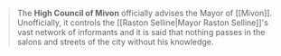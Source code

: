 > The **High Council of Mivon** officially advises the Mayor of [[Mivon]]. Unofficially, it controls the [[Raston Selline|Mayor Raston Selline]]'s vast network of informants and it is said that nothing passes in the salons and streets of the city without his knowledge.







